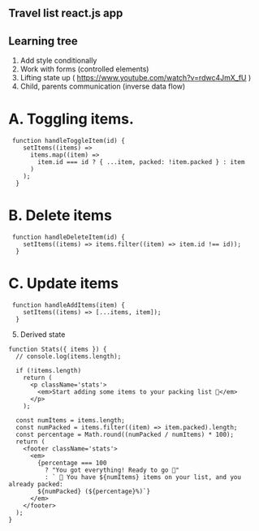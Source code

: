 <!-- @format -->

## Travel list react.js app

## Learning tree

1. Add style conditionally
2. Work with forms (controlled elements)
3. Lifting state up ( https://www.youtube.com/watch?v=rdwc4JmX_fU )
4. Child, parents communication (inverse data flow)

# A. Toggling items.

```
 function handleToggleItem(id) {
    setItems((items) =>
      items.map((item) =>
        item.id === id ? { ...item, packed: !item.packed } : item
      )
    );
  }
```

# B. Delete items

```
 function handleDeleteItem(id) {
    setItems((items) => items.filter((item) => item.id !== id));
  }
```

# C. Update items

```
 function handleAddItems(item) {
    setItems((items) => [...items, item]);
  }

```

5. Derived state

```
function Stats({ items }) {
  // console.log(items.length);

  if (!items.length)
    return (
      <p className='stats'>
        <em>Start adding some items to your packing list 🚀</em>
      </p>
    );

  const numItems = items.length;
  const numPacked = items.filter((item) => item.packed).length;
  const percentage = Math.round((numPacked / numItems) * 100);
  return (
    <footer className='stats'>
      <em>
        {percentage === 100
          ? "You got everything! Ready to go 🛫"
          : ` 🧳 You have ${numItems} items on your list, and you already packed:
        ${numPacked} (${percentage}%)`}
      </em>
    </footer>
  );
}

```
